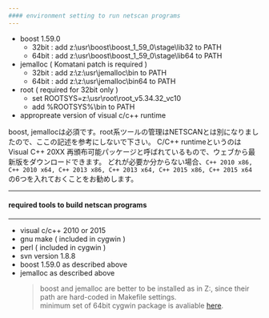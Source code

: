 ```yaml
---
#### environment setting to run netscan programs
---
```


+ boost 1.59.0
  - 32bit : add z:\usr\boost\boost_1_59_0\stage\lib32 to PATH
  - 64bit : add z:\usr\boost\boost_1_59_0\stage\lib64 to PATH
+ jemalloc ( Komatani patch is required )
  - 32bit : add z:\z:\usr\jemalloc\bin to PATH
  - 64bit : add z:\z:\usr\jemalloc\bin64 to PATH
+ root ( required for 32bit only )
  - set ROOTSYS=z:\usr\root\root_v5.34.32_vc10
  - add %ROOTSYS%\bin to PATH
+ appropreate version of visual c/c++ runtime

boost, jemallocは必須です。root系ツールの管理はNETSCANとは別になりましたので、ここの記述を参考にしないで下さい。
C/C++ runtimeというのはVisual C++ 20XX 再頒布可能パッケージと呼ばれているもので、ウェブから最新版をダウンロードできます。
どれが必要か分からない場合、```C++ 2010 x86, C++ 2010 x64, C++ 2013 x86, C++ 2013 x64, C++ 2015 x86, C++ 2015 x64``` の6つを入れておくことをお勧めします。

---
#### required tools to build netscan programs
---

+ visual c/c++ 2010 or 2015
+ gnu make ( included in cygwin )
+ perl ( included in cygwin )
+ svn version 1.8.8
+ boost 1.59.0 as described above
+ jemalloc as described above
  > boost and jemalloc are better to be installed as in Z:, since their path are hard-coded in Makefile settings.  
  > minimum set of 64bit cygwin package is avaliable [here](cygwin.zip).  

